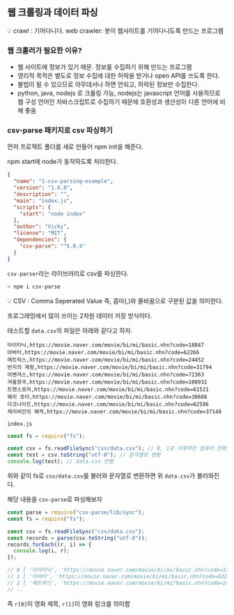 ﻿## 웹 크롤링과 데이터 파싱

<aside>
💡 crawl : 기어다니다. 
web crawler: 봇이 웹사이트를 기어다니도록 만드는 프로그램

</aside>

### 웹 크롤러가 필요한 이유?

- 웹 사이트에 정보가 있기 때문. 정보를 수집하기 위해 만드는 프로그램
- 영리적 목적은 별도로 정보 수집에 대한 허락을 받거나 open API를 쓰도록 한다.
- 불법이 될 수 있으므로 아무데서나 하면 안되고, 허락된 정보만 수집한다.
- python, java, nodejs 로 크롤링 가능,
  nodejs는 javascript 언어를 사용하므로 웹 구성 언어인 자바스크립트로 수집하기 때문에 호환성과 생산성이 다른 언어에 비해 좋음

### csv-parse 패키지로 csv 파싱하기

먼저 프로젝트 폴더를 새로 만들어 npm init을 해준다.

npm start에 node가 동작하도록 처리한다.

```json
{
  "name": "1-csv-parsing-example",
  "version": "1.0.0",
  "description": "",
  "main": "index.js",
  "scripts": {
    "start": "node index"
  },
  "author": "Vicky",
  "license": "MIT",
  "dependencies": {
    "csv-parse": "^5.0.4"
  }
}
```

`csv-parser`라는 라이브러리로 csv를 파싱한다.

```bash
> npm i csv-parse
```

<aside>
💡 CSV : Comma Seperated Value 즉, 콤마(,)와 줄바꿈으로 구분된 값을 의미한다.

프로그래밍에서 많이 쓰이는 2차원 데이터 저장 방식이다.

</aside>

테스트할 `data.csv`의 파일은 아래와 같다고 하자.

```
타이타닉,https://movie.naver.com/movie/bi/mi/basic.nhn?code=18847
아바타,https://movie.naver.com/movie/bi/mi/basic.nhn?code=62266
매트릭스,https://movie.naver.com/movie/bi/mi/basic.nhn?code=24452
반지의 제왕,https://movie.naver.com/movie/bi/mi/basic.nhn?code=31794
어벤져스,https://movie.naver.com/movie/bi/mi/basic.nhn?code=72363
겨울왕국,https://movie.naver.com/movie/bi/mi/basic.nhn?code=100931
트랜스포머,https://movie.naver.com/movie/bi/mi/basic.nhn?code=61521
해리 포터,https://movie.naver.com/movie/bi/mi/basic.nhn?code=30688
다크나이트,https://movie.naver.com/movie/bi/mi/basic.nhn?code=62586
캐리비안의 해적,https://movie.naver.com/movie/bi/mi/basic.nhn?code=37148
```

`index.js`

```jsx
const fs = require("fs");

const csv = fs.readFileSync("csv/data.csv"); // 0, 1로 이루어진 컴퓨터 친화적인 버퍼 데이터
const test = csv.toString("utf-8"); // 문자열로 변환
console.log(test); // data.csv 반환
```

위와 같이 fs로 `csv/data.csv`를 불러와 문자열로 변환하면 위 `data.csv`가 불러와진다.

해당 내용을 `csv-parse`로 파싱해보자

```jsx
const parse = require("csv-parse/lib/sync");
const fs = require("fs");

const csv = fs.readFileSync("csv/data.csv");
const records = parse(csv.toString("utf-8"));
records.forEach((r, i) => {
  console.log(i, r);
});

// 0 [ '타이타닉', 'https://movie.naver.com/movie/bi/mi/basic.nhn?code=18847' ]
// 1 [ '아바타', 'https://movie.naver.com/movie/bi/mi/basic.nhn?code=62266' ]
// 2 [ '매트릭스', 'https://movie.naver.com/movie/bi/mi/basic.nhn?code=24452' ]
// ..
```

즉 `r[0]`이 영화 제목, `r[1]`이 영화 링크를 의미함

